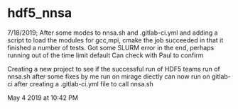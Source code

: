 # hdf5_nnsa
7/18/2019;  After some modes to nnsa.sh and .gitlab-ci.yml and adding a script to load the modules for gcc,mpi, cmake the job succeeded in that it finished a number of tests.
Got some SLURM error in the end, perhaps running out of the time limit default
Can check with Paul to confirm


Creating a new project to see if the successful run of HDF5 teams run of nnsa.sh after some fixes by me run on mirage diectly can now 
run on gitlab-ci after creating a .gitlab-ci.yml file to call nnsa.sh

May 4 2019 at 10:42 PM


